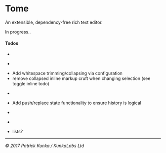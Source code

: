 # Tome
An extensible, dependency-free rich text editor.

In progress..

#### Todos

- ~~~Ensure active markups are always accurate on set selection~~~
- ~~~Add line-break functionality~~~
- Add whitespace trimming/collapsing via configuration
- remove collapsed inline markup cruft when changing selection (see toggle inline todo)
- ~~~Increase plain text block break to two newline chars~~~
- Add push/replace state functionality to ensure history is logical
- ~~~Basic clipboard sanitization~~~
- ~~~Create facade and public API~~~
- lists?

---
*&copy; 2017 Patrick Kunka / KunkaLabs Ltd*
